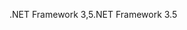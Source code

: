 <span data-ttu-id="84764-101">.NET Framework 3,5</span><span class="sxs-lookup"><span data-stu-id="84764-101">.NET Framework 3.5</span></span>